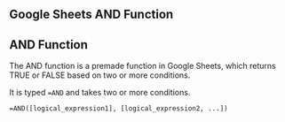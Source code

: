 Google Sheets AND Function
---

AND Function
---
The AND function is a premade function in Google Sheets, which returns TRUE or FALSE based on two or more conditions.

It is typed `=AND` and takes two or more conditions.


    =AND([logical_expression1], [logical_expression2, ...])


